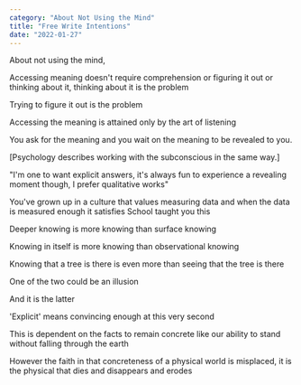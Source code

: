 ```yaml
---
category: "About Not Using the Mind" 
title: "Free Write Intentions"
date: "2022-01-27"
---
```


About not using the mind, 

Accessing meaning doesn't require comprehension or figuring it out or thinking about it, 
thinking about it is the problem 

Trying to figure it out is the problem 

Accessing the meaning is attained only by the art of listening

You ask for the meaning and you wait on the meaning to be revealed to you. 

[Psychology describes working with the subconscious in the same way.] 

"I'm one to want explicit answers, it's always fun to experience a revealing moment though, I prefer qualitative works" 

You've grown up in a culture that values measuring data and when the data is measured enough it satisfies
School taught you this

Deeper knowing is more knowing than surface knowing

Knowing in itself is more knowing than observational knowing

Knowing that a tree is there is even more than seeing that the tree is there

One of the two could be an illusion

And it is the latter

'Explicit' means convincing enough at this very second

This is dependent on the facts to remain concrete like our ability to stand without falling through the earth

However the faith in that concreteness of a physical world is misplaced, 
it is the physical that dies and disappears and erodes